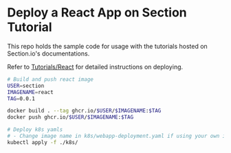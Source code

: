# Deploy a React App on Section Tutorial

This repo holds the sample code for usage with the tutorials hosted on Section.io's documentations.

Refer to [Tutorials/React](https://www.section.io/docs/tutorials/frameworks/react) for detailed instructions on deploying.

```bash
# Build and push react image
USER=section
IMAGENAME=react
TAG=0.0.1

docker build . --tag ghcr.io/$USER/$IMAGENAME:$TAG
docker push ghcr.io/$USER/$IMAGENAME:$TAG

# Deploy k8s yamls
# - Change image name in k8s/webapp-deployment.yaml if using your own image instead
kubectl apply -f ./k8s/
```
